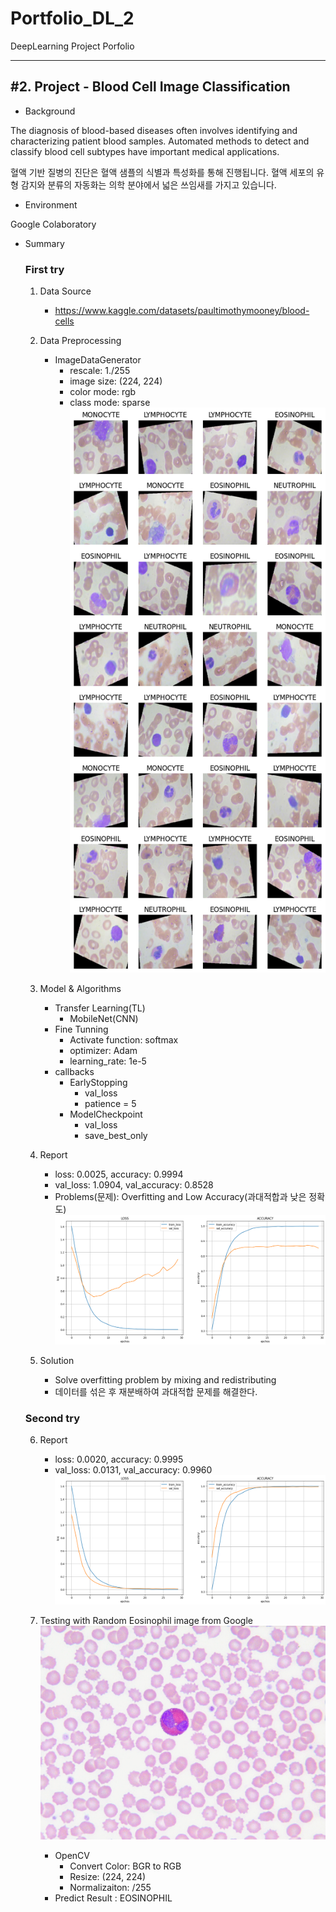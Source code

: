 # Portfolio_DL_2
DeepLearning Project Porfolio

***
<h2>#2. Project - Blood Cell Image Classification</h2> 

- Background
<p>The diagnosis of blood-based diseases often involves identifying and characterizing patient blood samples.
Automated methods to detect and classify blood cell subtypes have important medical applications.</p>
<p>혈액 기반 질병의 진단은 혈액 샘플의 식별과 특성화를 통해 진행됩니다. 혈액 세포의 유형 감지와 분류의 자동화는 의학 분야에서 넓은 쓰임새를 가지고 있습니다.</p>

- Environment
<p>Google Colaboratory</p> 

- Summary

  <h3>First try</h3>

	1. Data Source
		- https://www.kaggle.com/datasets/paultimothymooney/blood-cells
	
	2. Data Preprocessing
		- ImageDataGenerator
  			- rescale: 1./255
     		- image size: (224, 224)
        	- color mode: rgb
          	- class mode: sparse<br>
		![Blood Cell Images with Label Names](https://github.com/kkyukkyu99/Portfolio_DL_2/blob/main/Blood_Cell_Images_and_Label_Names.png)
	
	3. Model & Algorithms
		- Transfer Learning(TL)
  			- MobileNet(CNN)
     	- Fine Tunning
       		- Activate function: softmax
          	- optimizer: Adam
            - learning_rate: 1e-5
        - callbacks
            - EarlyStopping
                - val_loss
                - patience = 5
            - ModelCheckpoint
                - val_loss
                - save_best_only

	4. Report
		- loss: 0.0025, accuracy: 0.9994
  		- val_loss: 1.0904, val_accuracy: 0.8528
    	- Problems(문제): Overfitting and Low Accuracy(과대적합과 낮은 정확도)<br>
      	![First_Training_Result](https://github.com/kkyukkyu99/Portfolio_DL_2/blob/main/First_Training_Result.png)<br>
	
	5. Solution
		- Solve overfitting problem by mixing and redistributing
  		- 데이터를 섞은 후 재분배하여 과대적합 문제를 해결한다.

  <h3>Second try</h3>
  
  	6. Report
  	   	- loss: 0.0020, accuracy: 0.9995
  	   	- val_loss: 0.0131, val_accuracy: 0.9960<br>
  	   	![Second_Training_Result](https://github.com/kkyukkyu99/Portfolio_DL_2/blob/main/Second_Training_Result.png)<br>

    7. Testing with Random Eosinophil image from Google<br>
  	  	![Random Eosinophil image from Google](https://github.com/kkyukkyu99/Portfolio_DL_2/blob/main/Eosinophil_predict_image.jpg)<br>
		- OpenCV
  			- Convert Color: BGR to RGB
  	  		- Resize: (224, 224)
  	    	- Normalizaiton: /255
  	    - Predict Result : EOSINOPHIL

         
